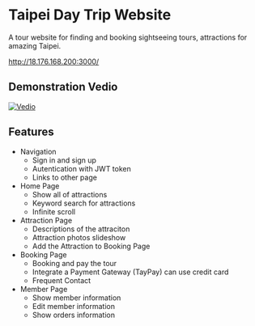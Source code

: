 # Taipei Day Trip Website

A tour website for finding and booking sightseeing tours, attractions for amazing Taipei.

  http://18.176.168.200:3000/


## Demonstration Vedio
[![Vedio](https://img.youtube.com/vi/4dwsajbaL0o/maxresdefault.jpg)](https://youtu.be/4dwsajbaL0o)



## Features

* Navigation
    * Sign in and sign up
    * Autentication with JWT token
    * Links to other page
* Home Page
    * Show all of attractions
    * Keyword search for attractions
    * Infinite scroll
* Attraction Page
    * Descriptions of the attraciton
    * Attraction photos slideshow
    * Add the Attraction to Booking Page
* Booking Page
    * Booking and pay the tour
    * Integrate a Payment Gateway (TayPay) can use credit card
    * Frequent Contact
* Member Page
    * Show member information
    * Edit member information
    * Show orders information
    
